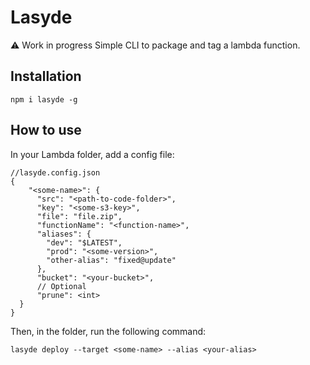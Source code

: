 # Lasyde

:warning: Work in progress
Simple CLI to package and tag a lambda function.

## Installation

`npm i lasyde -g`

## How to use

In your Lambda folder, add a config file:

```
//lasyde.config.json
{
    "<some-name>": {
      "src": "<path-to-code-folder>",
      "key": "<some-s3-key>",
      "file": "file.zip",
      "functionName": "<function-name>",
      "aliases": {
        "dev": "$LATEST",
        "prod": "<some-version>",
        "other-alias": "fixed@update"
      },
      "bucket": "<your-bucket>",
      // Optional
      "prune": <int>
  }
}
```

Then, in the folder, run the following command:

`lasyde deploy --target <some-name> --alias <your-alias>`
